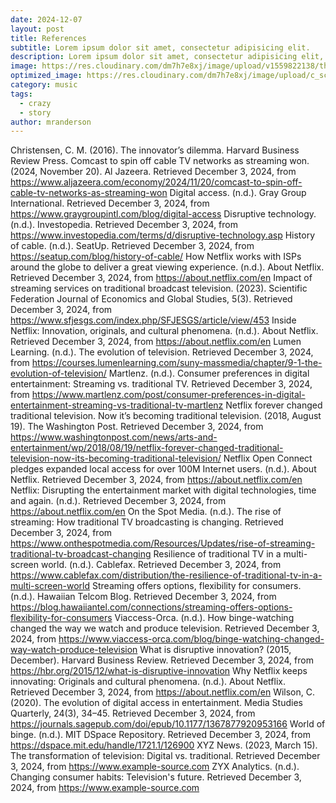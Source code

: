```yaml
---
date: 2024-12-07
layout: post
title: References
subtitle: Lorem ipsum dolor sit amet, consectetur adipisicing elit.
description: Lorem ipsum dolor sit amet, consectetur adipisicing elit, sed do eiusmod tempor incididunt ut labore et dolore magna aliqua.
image: https://res.cloudinary.com/dm7h7e8xj/image/upload/v1559822138/theme10_xenudc.jpg
optimized_image: https://res.cloudinary.com/dm7h7e8xj/image/upload/c_scale,w_380/v1559822138/theme10_xenudc.jpg
category: music
tags:
  - crazy
  - story
author: mranderson
---
```


Christensen, C. M. (2016). The innovator’s dilemma. Harvard Business Review Press.
Comcast to spin off cable TV networks as streaming won. (2024, November 20). Al Jazeera. Retrieved December 3, 2024, from https://www.aljazeera.com/economy/2024/11/20/comcast-to-spin-off-cable-tv-networks-as-streaming-won
Digital access. (n.d.). Gray Group International. Retrieved December 3, 2024, from https://www.graygroupintl.com/blog/digital-access
Disruptive technology. (n.d.). Investopedia. Retrieved December 3, 2024, from https://www.investopedia.com/terms/d/disruptive-technology.asp
History of cable. (n.d.). SeatUp. Retrieved December 3, 2024, from https://seatup.com/blog/history-of-cable/
How Netflix works with ISPs around the globe to deliver a great viewing experience. (n.d.). About Netflix. Retrieved December 3, 2024, from https://about.netflix.com/en
Impact of streaming services on traditional broadcast television. (2023). Scientific Federation Journal of Economics and Global Studies, 5(3). Retrieved December 3, 2024, from https://www.sfjesgs.com/index.php/SFJESGS/article/view/453
Inside Netflix: Innovation, originals, and cultural phenomena. (n.d.). About Netflix. Retrieved December 3, 2024, from https://about.netflix.com/en
Lumen Learning. (n.d.). The evolution of television. Retrieved December 3, 2024, from https://courses.lumenlearning.com/suny-massmedia/chapter/9-1-the-evolution-of-television/
Martlenz. (n.d.). Consumer preferences in digital entertainment: Streaming vs. traditional TV. Retrieved December 3, 2024, from https://www.martlenz.com/post/consumer-preferences-in-digital-entertainment-streaming-vs-traditional-tv-martlenz
Netflix forever changed traditional television. Now it’s becoming traditional television. (2018, August 19). The Washington Post. Retrieved December 3, 2024, from https://www.washingtonpost.com/news/arts-and-entertainment/wp/2018/08/19/netflix-forever-changed-traditional-television-now-its-becoming-traditional-television/
Netflix Open Connect pledges expanded local access for over 100M Internet users. (n.d.). About Netflix. Retrieved December 3, 2024, from https://about.netflix.com/en
Netflix: Disrupting the entertainment market with digital technologies, time and again. (n.d.). Retrieved December 3, 2024, from https://about.netflix.com/en
On the Spot Media. (n.d.). The rise of streaming: How traditional TV broadcasting is changing. Retrieved December 3, 2024, from https://www.onthespotmedia.com/Resources/Updates/rise-of-streaming-traditional-tv-broadcast-changing
Resilience of traditional TV in a multi-screen world. (n.d.). Cablefax. Retrieved December 3, 2024, from https://www.cablefax.com/distribution/the-resilience-of-traditional-tv-in-a-multi-screen-world
Streaming offers options, flexibility for consumers. (n.d.). Hawaiian Telcom Blog. Retrieved December 3, 2024, from https://blog.hawaiiantel.com/connections/streaming-offers-options-flexibility-for-consumers
Viaccess-Orca. (n.d.). How binge-watching changed the way we watch and produce television. Retrieved December 3, 2024, from https://www.viaccess-orca.com/blog/binge-watching-changed-way-watch-produce-television
What is disruptive innovation? (2015, December). Harvard Business Review. Retrieved December 3, 2024, from https://hbr.org/2015/12/what-is-disruptive-innovation
Why Netflix keeps innovating: Originals and cultural phenomena. (n.d.). About Netflix. Retrieved December 3, 2024, from https://about.netflix.com/en
Wilson, C. (2020). The evolution of digital access in entertainment. Media Studies Quarterly, 24(3), 34–45. Retrieved December 3, 2024, from https://journals.sagepub.com/doi/epub/10.1177/1367877920953166
World of binge. (n.d.). MIT DSpace Repository. Retrieved December 3, 2024, from https://dspace.mit.edu/handle/1721.1/126900
XYZ News. (2023, March 15). The transformation of television: Digital vs. traditional. Retrieved December 3, 2024, from https://www.example-source.com
ZYX Analytics. (n.d.). Changing consumer habits: Television's future. Retrieved December 3, 2024, from https://www.example-source.com
